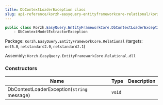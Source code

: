 ```yaml
---
title: DbContextLoaderException class
slug: api-reference/korzh-easyquery-entityframeworkcore-relational/korzh-easyquery-entityframeworkcore-namespace/dbcontextloaderexception-class
---
```

```csharp
public class Korzh.EasyQuery.EntityFrameworkCore.DbContextLoaderException
    : DbContextModelExtractorException

```
Package: `Korzh.EasyQuery.EntityFrameworkCore.Relational` (targets: `net5.0`, `netstandard2.0`, `netstandard2.1`)

Assembly: `Korzh.EasyQuery.EntityFrameworkCore.Relational.dll`

### Constructors

| Name | Type | Description | 
| --- | --- | --- | 
| DbContextLoaderException(`string` message) | `void` |  |
